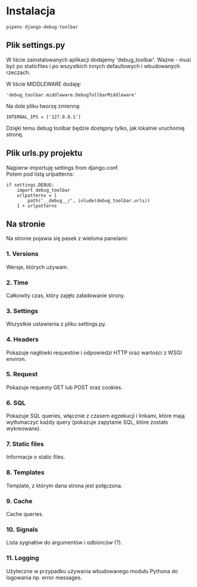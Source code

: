 # Instalacja  
```
pipenv django-debug-toolbar
```
  
## Plik settings.py  
W liście zainstalowanych aplikacji dodajemy 'debug_toolbar'. Ważne - musi być po staticfiles i po wszystkich innych defaultowych i wbudowanych rzeczach.  
  
W liście MIDDLEWARE dodaję:  
```
'debug_toolbar.middleware.DebugTollbarMiddleware'
```  
  
Na dole pliku tworzę zmienną:  
```
INTERNAL_IPS = ['127.0.0.1']
```    
Dzięki temu debug toolbar będzie dostępny tylko, jak lokalnie uruchomię stronę.   
     
## Plik urls.py projektu  
Najpierw importuję settings from django.conf.  
Potem pod listą urlpatterns:
```
if settings.DEBUG:
    import debug_toolbar
    urlpatterns = [
        path('__debug__/', inlude(debug_toolbar.urls))
    ] + urlpatterns
```  
  
## Na stronie  
Na stronie pojawia się pasek z wieloma panelami:  
### 1. Versions  
Wersje, których używam.  
### 2. Time  
Całkowity czas, który zajęło załadowanie strony.  
### 3. Settings  
Wszystkie ustawienia z pliku settings.py.  
### 4. Headers  
Pokazuje nagłówki requestów i odpowiedzi HTTP oraz wartości z WSGI environ. 
### 5. Request  
Pokazuje requesty GET lub POST oraz cookies.  
### 6. SQL  
Pokazuje SQL queries, włącznie z czasem egzekucji i linkami, które mają wytłumaczyć każdy query (pokazuje zapytanie SQL, które zostało wykreowane).  
### 7. Static files  
Informacje o static files.  
### 8. Templates  
Template, z którym dana strona jest połączona.  
### 9. Cache  
Cache queries.  
### 10. Signals  
Lista sygnałów do argumentów i odbiorców (?).  
### 11. Logging  
Użyteczne w przypadku używania wbudowanego modułu Pythona do logowania np. error messages.
